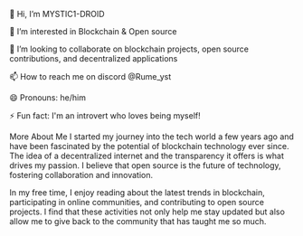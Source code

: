 👋 Hi, I’m MYSTIC1-DROID

👀 I’m interested in Blockchain & Open source

💞️ I’m looking to collaborate on blockchain projects, open source contributions, and decentralized applications

📫 How to reach me on discord @Rume_yst

😄 Pronouns: he/him

⚡ Fun fact: I'm an introvert who loves being myself!

More About Me
I started my journey into the tech world a few years ago and have been fascinated by the potential of blockchain technology ever since. The idea of a decentralized internet and the transparency it offers is what drives my passion. I believe that open source is the future of technology, fostering collaboration and innovation.

In my free time, I enjoy reading about the latest trends in blockchain, participating in online communities, and contributing to open source projects. I find that these activities not only help me stay updated but also allow me to give back to the community that has taught me so much.
